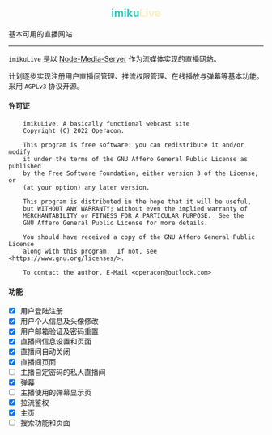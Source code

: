 ## <div style="text-align:center"><b style="color:#39c5bb">imiku</b><b style="color:#fdefbe">Live</b></div>

基本可用的直播网站

---

`imikuLive` 是以 [Node-Media-Server](https://github.com/illuspas/Node-Media-Server) 作为流媒体实现的直播网站。

计划逐步实现注册用户直播间管理、推流权限管理、在线播放与弹幕等基本功能。采用 `AGPLv3` 协议开源。

#### 许可证

```
    imikuLive, A basically functional webcast site
    Copyright (C) 2022 Operacon.

    This program is free software: you can redistribute it and/or modify
    it under the terms of the GNU Affero General Public License as published
    by the Free Software Foundation, either version 3 of the License, or
    (at your option) any later version.

    This program is distributed in the hope that it will be useful,
    but WITHOUT ANY WARRANTY; without even the implied warranty of
    MERCHANTABILITY or FITNESS FOR A PARTICULAR PURPOSE.  See the
    GNU Affero General Public License for more details.

    You should have received a copy of the GNU Affero General Public License
    along with this program.  If not, see <https://www.gnu.org/licenses/>.

    To contact the author, E-Mail <operacon@outlook.com>
```

#### 功能

-   [x] 用户登陆注册
-   [x] 用户个人信息及头像修改
-   [x] 用户邮箱验证及密码重置
-   [x] 直播间信息设置和页面
-   [x] 直播间自动关闭
-   [x] 直播间页面
-   [ ] 主播自定密码的私人直播间
-   [x] 弹幕
-   [ ] 主播使用的弹幕显示页
-   [x] 拉流鉴权
-   [x] 主页
-   [ ] 搜索功能和页面
